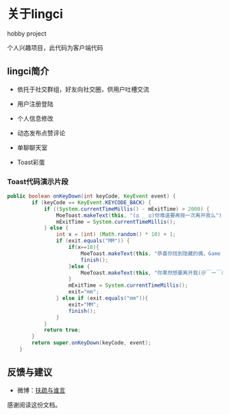 # 关于lingci

hobby project  

个人兴趣项目，此代码为客户端代码


## lingci简介

- 依托于社交群组，好友向社交圈，供用户吐槽交流

- 用户注册登陆

- 个人信息修改

- 动态发布点赞评论

- 单聊聊天室

- Toast彩蛋



### Toast代码演示片段


``` java
public boolean onKeyDown(int keyCode, KeyEvent event) {
        if (keyCode == KeyEvent.KEYCODE_BACK) {
            if ((System.currentTimeMillis() - mExitTime) > 2000) {
                MoeToast.makeText(this, "(ಥ _ ಥ)你难道要再按一次离开我么");
                mExitTime = System.currentTimeMillis();
            } else {
                int x = (int) (Math.random() * 10) + 1;
                if (exit.equals("MM")) {
                    if(x==10){
                        MoeToast.makeText(this, "恭喜你找到隐藏的偶，Game over!");
                        finish();
                    }else {
                        MoeToast.makeText(this, "你果然想要离开我(＠￣ー￣＠)");
                    }
                    mExitTime = System.currentTimeMillis();
                    exit="mm";
                } else if (exit.equals("mm")){
                    exit="MM";
                    finish();
                }
            }
            return true;
        }
        return super.onKeyDown(keyCode, event);
    }

```

## 反馈与建议
- 微博：[扶疏与谁言](http://weibo.com/374845241)
    

感谢阅读这份文档。
